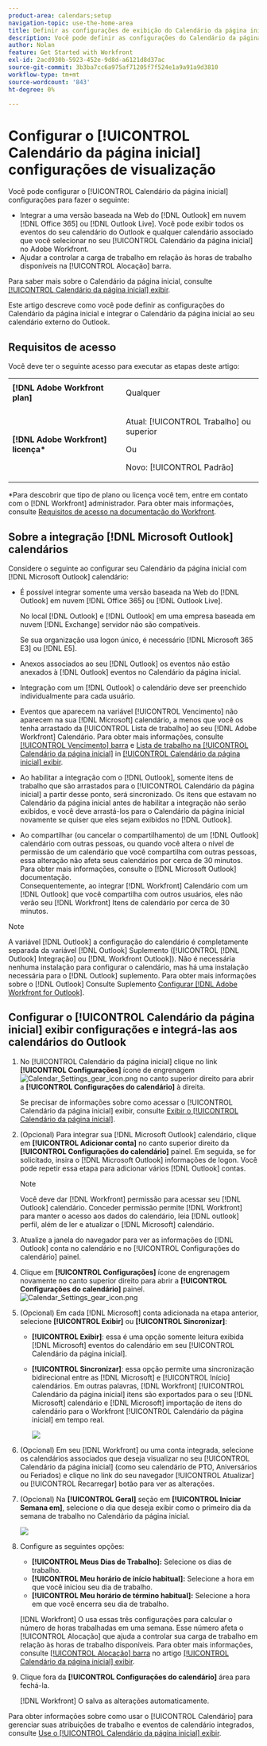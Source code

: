 ```yaml
---
product-area: calendars;setup
navigation-topic: use-the-home-area
title: Definir as configurações de exibição do Calendário da página inicial
description: Você pode definir as configurações do Calendário da página inicial para integrar-se a uma versão do Outlook baseada na Web e ajudá-lo a controlar sua carga de trabalho em relação às horas de trabalho disponíveis.
author: Nolan
feature: Get Started with Workfront
exl-id: 2acd930b-5923-452e-9d8d-a6121d8d37ac
source-git-commit: 3b3ba7cc6a975af71205f7f524e1a9a91a9d3810
workflow-type: tm+mt
source-wordcount: '843'
ht-degree: 0%

---
```


# Configurar o [!UICONTROL Calendário da página inicial] configurações de visualização

<!--Audited: 01/2024-->

Você pode configurar o [!UICONTROL Calendário da página inicial] configurações para fazer o seguinte:

* Integrar a uma versão baseada na Web do [!DNL Outlook] em nuvem [!DNL Office 365] ou [!DNL Outlook Live]. Você pode exibir todos os eventos do seu calendário do Outlook e qualquer calendário associado que você selecionar no seu [!UICONTROL Calendário da página inicial] no Adobe Workfront.
* Ajudar a controlar a carga de trabalho em relação às horas de trabalho disponíveis na [!UICONTROL Alocação] barra.

Para saber mais sobre o Calendário da página inicial, consulte [[!UICONTROL Calendário da página inicial] exibir](../../../workfront-basics/using-home/using-the-home-area/home-calendar-view.md).

Este artigo descreve como você pode definir as configurações do Calendário da página inicial e integrar o Calendário da página inicial ao seu calendário externo do Outlook.

## Requisitos de acesso

Você deve ter o seguinte acesso para executar as etapas deste artigo:

<table style="table-layout:auto"> 
 <col> 
 </col> 
 <col> 
 </col> 
 <tbody> 
  <tr> 
   <td role="rowheader"><strong>[!DNL Adobe Workfront plan]</strong></td> 
   <td> <p>Qualquer</p> </td> 
  </tr> 
  <tr> 
   <td role="rowheader"><strong>[!DNL Adobe Workfront] licença*</strong></td> 
   <td> <p>Atual: [!UICONTROL Trabalho] ou superior</p> 
   Ou
   <p>Novo: [!UICONTROL Padrão]</p> 
   </td> 
  </tr> 
   </tbody> 
</table>

*Para descobrir que tipo de plano ou licença você tem, entre em contato com o [!DNL Workfront] administrador. Para obter mais informações, consulte [Requisitos de acesso na documentação do Workfront](/help/quicksilver/administration-and-setup/add-users/access-levels-and-object-permissions/access-level-requirements-in-documentation.md).

## Sobre a integração [!DNL Microsoft Outlook] calendários

Considere o seguinte ao configurar seu Calendário da página inicial com [!DNL Microsoft Outlook] calendário:

* É possível integrar somente uma versão baseada na Web do [!DNL Outlook] em nuvem [!DNL Office 365] ou [!DNL Outlook Live].

  No local [!DNL Outlook] e [!DNL Outlook] em uma empresa baseada em nuvem [!DNL Exchange] servidor não são compatíveis.

  Se sua organização usa logon único, é necessário [!DNL Microsoft 365 E3] ou [!DNL E5].

* Anexos associados ao seu [!DNL Outlook] os eventos não estão anexados à [!DNL Outlook] eventos no Calendário da página inicial.
* Integração com um [!DNL Outlook] o calendário deve ser preenchido individualmente para cada usuário.
* Eventos que aparecem na variável [!UICONTROL Vencimento] não aparecem na sua [!DNL Microsoft] calendário, a menos que você os tenha arrastado da [!UICONTROL Lista de trabalho] ao seu [!DNL Adobe Workfront] Calendário. Para obter mais informações, consulte [[!UICONTROL Vencimento] barra](../../../workfront-basics/using-home/using-the-home-area/home-calendar-view.md#viewing-the-due-bar) e [Lista de trabalho na [!UICONTROL Calendário da página inicial]](../../../workfront-basics/using-home/using-the-home-area/home-calendar-view.md#using-the-left-panel-of-the-home-view) in [[!UICONTROL Calendário da página inicial] exibir](../../../workfront-basics/using-home/using-the-home-area/home-calendar-view.md).

* Ao habilitar a integração com o [!DNL Outlook], somente itens de trabalho que são arrastados para o [!UICONTROL Calendário da página inicial] a partir desse ponto, será sincronizado. Os itens que estavam no Calendário da página inicial antes de habilitar a integração não serão exibidos, e você deve arrastá-los para o Calendário da página inicial novamente se quiser que eles sejam exibidos no [!DNL Outlook].
* Ao compartilhar (ou cancelar o compartilhamento) de um [!DNL Outlook] calendário com outras pessoas, ou quando você altera o nível de permissão de um calendário que você compartilha com outras pessoas, essa alteração não afeta seus calendários por cerca de 30 minutos. Para obter mais informações, consulte o [!DNL Microsoft Outlook] documentação.\
   Consequentemente, ao integrar [!DNL Workfront] Calendário com um [!DNL Outlook] que você compartilha com outros usuários, eles não verão seu [!DNL Workfront] Itens de calendário por cerca de 30 minutos.

>[!NOTE]
>
>A variável [!DNL Outlook] a configuração do calendário é completamente separada da variável [!DNL Outlook] Suplemento ([!UICONTROL [!DNL Outlook] Integração] ou [!DNL Workfront Outlook]). Não é necessária nenhuma instalação para configurar o calendário, mas há uma instalação necessária para o [!DNL Outlook] suplemento. Para obter mais informações sobre o [!DNL Outlook] Consulte Suplemento [Configurar [!DNL Adobe Workfront for Outlook]](../../../workfront-integrations-and-apps/using-workfront-with-outlook/set-up-workfront-for-outlook.md).

## Configurar o [!UICONTROL Calendário da página inicial] exibir configurações e integrá-las aos calendários do Outlook

1. No [!UICONTROL Calendário da página inicial] clique no link **[!UICONTROL Configurações]** ícone de engrenagem ![Calendar_Settings_gear_icon.png](assets/calendar-settings-gear-icon.png) no canto superior direito para abrir a **[!UICONTROL Configurações do calendário]** à direita.

   Se precisar de informações sobre como acessar o [!UICONTROL Calendário da página inicial] exibir, consulte [Exibir o [!UICONTROL Calendário da página inicial]](../../../workfront-basics/using-home/using-the-home-area/view-home-calendar.md).

1. (Opcional) Para integrar sua [!DNL Microsoft Outlook] calendário, clique em **[!UICONTROL Adicionar conta]** no canto superior direito da **[!UICONTROL Configurações do calendário]** painel. Em seguida, se for solicitado, insira o [!DNL Microsoft Outlook] informações de logon. Você pode repetir essa etapa para adicionar vários [!DNL Outlook] contas.

   >[!NOTE]
   >
   >Você deve dar [!DNL Workfront] permissão para acessar seu [!DNL Outlook] calendário. Conceder permissão permite [!DNL Workfront] para manter o acesso aos dados do calendário, leia [!DNL outlook] perfil, além de ler e atualizar o [!DNL Microsoft] calendário.

1. Atualize a janela do navegador para ver as informações do [!DNL Outlook] conta no calendário e no [!UICONTROL Configurações do calendário] painel.
1. Clique em **[!UICONTROL Configurações]** ícone de engrenagem novamente no canto superior direito para abrir a **[!UICONTROL Configurações do calendário]** painel. ![Calendar_Settings_gear_icon.png](assets/calendar-settings-gear-icon.png)

1. (Opcional) Em cada [!DNL Microsoft] conta adicionada na etapa anterior, selecione **[!UICONTROL Exibir]** ou **[!UICONTROL Sincronizar]**:

   * **[!UICONTROL Exibir]**: essa é uma opção somente leitura exibida [!DNL Microsoft] eventos do calendário em seu [!UICONTROL Calendário da página inicial].
   * **[!UICONTROL Sincronizar]**: essa opção permite uma sincronização bidirecional entre as [!DNL Microsoft] e [!UICONTROL Início] calendários. Em outras palavras, [!DNL Workfront] [!UICONTROL Calendário da página inicial] itens são exportados para o seu [!DNL Microsoft] calendário e [!DNL Microsoft] importação de itens do calendário para o Workfront [!UICONTROL Calendário da página inicial] em tempo real.

     ![](assets/view-sync-checkboxes-qs.png)

1. (Opcional) Em seu [!DNL Workfront] ou uma conta integrada, selecione os calendários associados que deseja visualizar no seu [!UICONTROL Calendário da página inicial] (como seu calendário de PTO, Aniversários ou Feriados) e clique no link do seu navegador [!UICONTROL Atualizar] ou [!UICONTROL Recarregar] botão para ver as alterações.

1. (Opcional) Na **[!UICONTROL Geral]** seção em **[!UICONTROL Iniciar Semana em]**, selecione o dia que deseja exibir como o primeiro dia da semana de trabalho no Calendário da página inicial.

   ![](assets/general-section-home-calendar-settings-panel.png)

1. Configure as seguintes opções:

   * **[!UICONTROL Meus Dias de Trabalho]:** Selecione os dias de trabalho.
   * **[!UICONTROL Meu horário de início habitual]:** Selecione a hora em que você iniciou seu dia de trabalho.
   * **[!UICONTROL Meu horário de término habitual]:** Selecione a hora em que você encerra seu dia de trabalho.

   [!DNL Workfront] O usa essas três configurações para calcular o número de horas trabalhadas em uma semana. Esse número afeta o [!UICONTROL Alocação] que ajuda a controlar sua carga de trabalho em relação às horas de trabalho disponíveis. Para obter mais informações, consulte [[!UICONTROL Alocação] barra](../../../workfront-basics/using-home/using-the-home-area/home-calendar-view.md#understanding-the-allocation-of-time) no artigo [[!UICONTROL Calendário da página inicial] exibir](../../../workfront-basics/using-home/using-the-home-area/home-calendar-view.md).

1. Clique fora da **[!UICONTROL Configurações do calendário]** área para fechá-la.

   [!DNL Workfront] O salva as alterações automaticamente.

Para obter informações sobre como usar o [!UICONTROL Calendário] para gerenciar suas atribuições de trabalho e eventos de calendário integrados, consulte [Use o [!UICONTROL Calendário da página inicial] exibir](../../../workfront-basics/using-home/using-the-home-area/use-home-calendar-view.md).

<!--
<MadCap:conditionalText data-mc-conditions="QuicksilverOrClassic.Draft mode">
(NOTE: from Courtney: [step #] Type your weekly work hours under How many hours a week do you work?This number affects the Allocation bar, which helps you track your workload against your available work hours. For more information, see "Allocation Bar" in the article "Understanding the Home Calendar View.")
</MadCap:conditionalText>
-->

